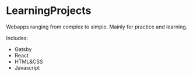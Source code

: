 # LearningProjects


Webapps ranging from complex to simple. 
Mainly for practice and learning.

Includes:

- Gatsby
- React
- HTML&CSS
- Javascript
